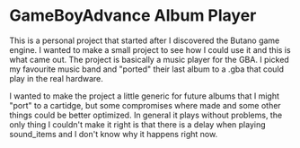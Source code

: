 # GameBoyAdvance Album Player

This is a personal project that started after I discovered the Butano game engine.
I wanted to make a small project to see how I could use it and this is what came out.
The project is basically a music player for the GBA. I picked my favourite music band
and "ported" their last album to a .gba that could play in the real hardware.

I wanted to make the project a little generic for future albums that I might "port"
to a cartidge, but some compromises where made and some other things could be better optimized.
In general it plays without problems, the only thing I couldn't make it right is that
there is a delay when playing sound_items and I don't know why it happens right now.

